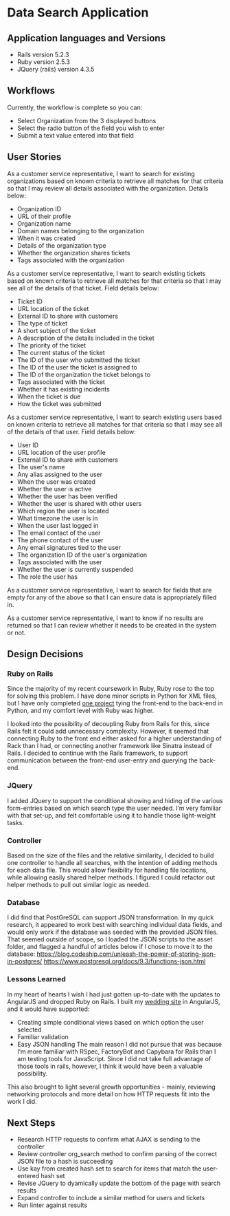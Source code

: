 # Data Search Application
## Application languages and Versions
* Rails version 5.2.3
* Ruby version 2.5.3
* JQuery (rails) version 4.3.5

## Workflows
Currently, the workflow is complete so you can:
* Select Organization from the 3 displayed buttons
* Select the radio button of the field you wish to enter
* Submit a text value entered into that field

## User Stories
As a customer service representative, I want to search for existing organizations based on known criteria to retrieve all matches for that criteria so that I may review all details associated with the organization. Details below:
* Organization ID
* URL of their profile
* Organization name
* Domain names belonging to the organization
* When it was created
* Details of the organization type
* Whether the organization shares tickets
* Tags associated with the organization

As a customer service representative, I want to search existing tickets based on known criteria to retrieve all matches for that criteria so that I may see all of the details of that ticket. Field details below:
* Ticket ID
* URL location of the ticket
* External ID to share with customers
* The type of ticket
* A short subject of the ticket
* A description of the details included in the ticket
* The priority of the ticket
* The current status of the ticket
* The ID of the user who submitted the ticket
* The ID of the user the ticket is assigned to
* The ID of the organization the ticket belongs to
* Tags associated with the ticket
* Whether it has existing incidents
* When the ticket is due
* How the ticket was submitted

As a customer service representative, I want to search existing users based on known criteria to retrieve all matches for that criteria so that I may see all of the details of that user. Field details below:
* User ID
* URL location of the user profile
* External ID to share with customers
* The user's name
* Any alias assigned to the user
* When the user was created
* Whether the user is active
* Whether the user has been verified
* Whether the user is shared with other users
* Which region the user is located
* What timezone the user is in
* When the user last logged in
* The email contact of the user
* The phone contact of the user
* Any email signatures tied to the user
* The organization ID of the user's organization
* Tags associated with the user
* Whether the user is currently suspended
* The role the user has

As a customer service representative, I want to search for fields that are empty for any of the above so that I can ensure data is appropriately filled in.

As a customer service representative, I want to know if no results are returned so that I can review whether it needs to be created in the system or not.

## Design Decisions
### Ruby on Rails
Since the majority of my recent coursework in Ruby, Ruby rose to the top for solving this problem. I have done minor scripts in Python for XML files, but I have only completed [one project](https://github.com/CCrowRun/treasuregram-codeschool) tying the front-end to the back-end in Python, and my comfort level with Ruby was higher.

I looked into the possibility of decoupling Ruby from Rails for this, since Rails felt it could add unnecessary complexity. However, it seemed that connecting Ruby to the front end either asked for a higher understanding of Rack than I had, or connecting another framework like Sinatra instead of Rails. I decided to continue with the Rails framework, to support communication between the front-end user-entry and querying the back-end.

### JQuery
I added JQuery to support the conditional showing and hiding of the various form-entries based on which search type the user needed. I’m very familiar with that set-up, and felt comfortable using it to handle those light-weight tasks.

### Controller
Based on the size of the files and the relative similarity, I decided to build one controller to handle all searches, with the intention of adding methods for each data file. This would allow flexibility for handling file locations, while allowing easily shared helper methods. I figured I could refactor out helper methods to pull out similar logic as needed.

### Database
I did find that PostGreSQL can support JSON transformation. In my quick research, it appeared to work best with searching individual data fields, and would only work if the database was seeded with the provided JSON files. That seemed outside of scope, so I loaded the JSON scripts to the asset folder, and flagged a handful of articles below if I chose to move it to the database:
https://blog.codeship.com/unleash-the-power-of-storing-json-in-postgres/
https://www.postgresql.org/docs/9.3/functions-json.html

### Lessons Learned
In my heart of hearts I wish I had just gotten up-to-date with the updates to AngularJS and dropped Ruby on Rails. I built my [wedding site](https://github.com/CCrowRun/tom-and-carrie-wedding) in AngularJS, and it would have supported:
* Creating simple conditional views based on which option the user selected
* Familiar validation
* Easy JSON handling
The main reason I did not pursue that was because I’m more familiar with RSpec, FactoryBot and Capybara for Rails than I am testing tools for JavaScript. Since I did not take full advantage of those tools in rails, however, I think it would have been a valuable possibility.

This also brought to light several growth opportunities - mainly, reviewing networking protocols and more detail on how HTTP requests fit into the work I did.

## Next Steps
* Research HTTP requests to confirm what AJAX is sending to the controller
* Review controller org_search method to confirm parsing of the correct JSON file to a hash is succeeding
* Use kay from created hash set to search for items that match the user-entered hash set
* Revise JQuery to dyamically update the bottom of the page with search results
* Expand controller to include a similar method for users and tickets
* Run linter against results
